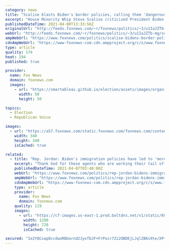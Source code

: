```yaml
---
category: news
title: "Scalise blasts Biden's border policies, calling them 'dangerous for kids'"
excerpt: "House Minority Whip Steve Scalise criticized President Biden’s border policies Thursday on “Fox & Friends,\" calling them “dangerous for America and for kids.”"
publishedDateTime: 2021-04-08T13:33:56Z
originalUrl: "http://feeds.foxnews.com/~r/foxnews/politics/~3/u1IaJZTb-mg/scalise-bidens-border-policies-dangerous-kids"
webUrl: "http://feeds.foxnews.com/~r/foxnews/politics/~3/u1IaJZTb-mg/scalise-bidens-border-policies-dangerous-kids"
ampWebUrl: "https://www.foxnews.com/politics/scalise-bidens-border-policies-dangerous-kids.amp"
cdnAmpWebUrl: "https://www-foxnews-com.cdn.ampproject.org/c/s/www.foxnews.com/politics/scalise-bidens-border-policies-dangerous-kids.amp"
type: article
quality: 174
heat: 194
published: true

provider:
  name: Fox News
  domain: foxnews.com
  images:
    - url: "https://smartableai.github.io/election/assets/images/organizations/foxnews.com-50x50.jpg"
      width: 50
      height: 50

topics:
  - Election
  - Republican Voice

images:
  - url: "https://a57.foxnews.com/static.foxnews.com/foxnews.com/content/uploads/2018/09/340/340/fox-news.jpg?ve=1&tl=1"
    width: 340
    height: 340
    isCached: true

related:
  - title: "Rep. Jordan: Biden's immigration policies have led to 'more than a crisis' at the border, 'It is chaos'"
    excerpt: "Thank God for these agents who are working their tail off, but they are overwhelmed right now. This has been the left's hard policy that Joe Biden announced, you know, these changes that they wanted to make. We should just forget that these were the ..."
    publishedDateTime: 2021-04-07T03:48:00Z
    webUrl: "https://www.foxnews.com/politics/rep-jordan-bidens-immigration-policies-have-led-to-more-than-a-crisis-at-the-border-it-is-chaos"
    ampWebUrl: "https://www.foxnews.com/politics/rep-jordan-bidens-immigration-policies-have-led-to-more-than-a-crisis-at-the-border-it-is-chaos.amp"
    cdnAmpWebUrl: "https://www-foxnews-com.cdn.ampproject.org/c/s/www.foxnews.com/politics/rep-jordan-bidens-immigration-policies-have-led-to-more-than-a-crisis-at-the-border-it-is-chaos.amp"
    type: article
    provider:
      name: Fox News
      domain: foxnews.com
    quality: 119
    images:
      - url: "https://cf-images.us-east-1.prod.boltdns.net/v1/static/694940094001/070b1ef0-be9c-4599-893d-7fee421d4274/7aa0f9bf-0270-4ff0-ae9b-de487b429f96/1280x720/match/image.jpg"
        width: 1280
        height: 720
        isCached: true

secured: "Ie2YQCxap8ccdwoRBUarnd2JyxfbJF+FrPoir7Zi2OBDEjLJqlZBKs9te/XP+oM8PXBL//GB4RwgSHfSbqhFPyvImV9B58UOHXk+ep85d68/eR+pMqECfeZLcf6zVRTHvy31VfT/Igoe4AB2d5Ga65Lp/xsVh+Wfy3wiAxi068sO/adlaxFVQmo22NZo7wAlTaoRqYyIAKodaEgHY3Fgnw4KJDdyWoWMFifIotcCxI11Ws8uKyGjX5FV0ctOhAAizO1iiUjVw3ggXI904di5Mn+KbJzLQ0EkASl0SETsI1czFxzHwn1f1DQi+sH0MZRqEtFJYQzg/4eVGfjQJc3PIUeQVQbi8mgF/p9/wTgJVj4=;mBVAki5s2P/ymvgfiRAMkg=="
---
```


